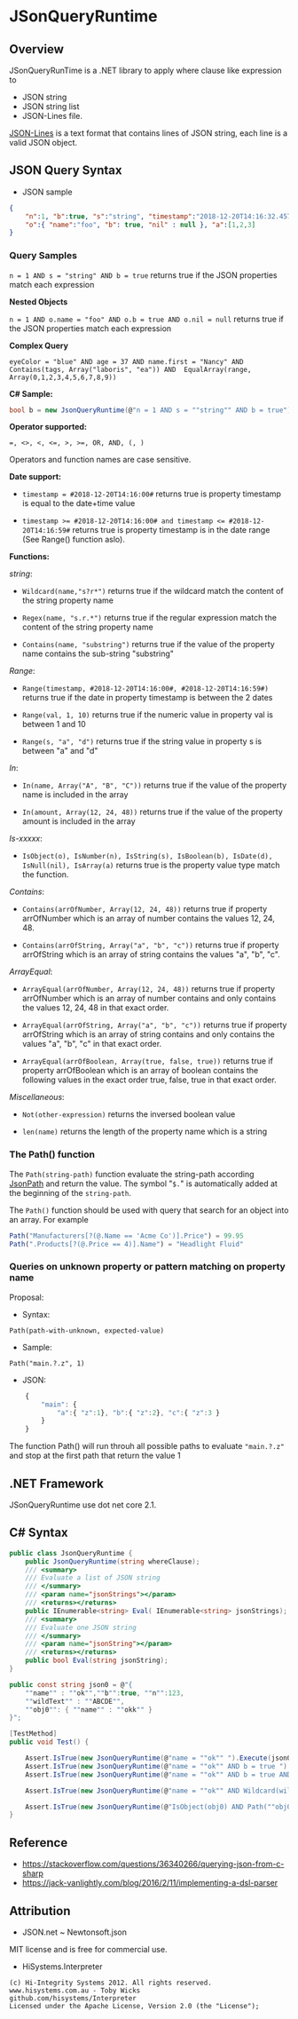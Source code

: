 # JSonQueryRuntime

## Overview

JSonQueryRunTime is a .NET library to apply where clause like expression to 
- JSON string
- JSON string list 
- JSON-Lines file.

[JSON-Lines](http://jsonlines.org/) is a text format that contains lines of JSON string, each line is a valid JSON object. 

## JSON Query Syntax

- JSON sample
```json
{ 
	"n":1, "b":true, "s":"string", "timestamp":"2018-12-20T14:16:32.4573737-05:00", 
	"o":{ "name":"foo", "b": true, "nil" : null }, "a":[1,2,3] 
}
```
### Query Samples

`n = 1 AND s = "string" AND b = true`
returns true if the JSON properties match each expression 

**Nested Objects**

`n = 1 AND o.name = "foo" AND o.b = true AND o.nil = null`
returns true if the JSON properties match each expression 

**Complex Query**

`eyeColor = "blue" AND
age = 37 AND
name.first = "Nancy" AND 
Contains(tags, Array("laboris", "ea")) AND 
EqualArray(range, Array(0,1,2,3,4,5,6,7,8,9))`


**C# Sample:**
```csharp
bool b = new JsonQueryRuntime(@"n = 1 AND s = ""string"" AND b = true").Execute(json0));
```

**Operator supported:** 

```
=, <>, <, <=, >, >=, OR, AND, (, ) 
```

Operators and function names are case sensitive.

**Date support:**

- `timestamp = #2018-12-20T14:16:00#` returns true is property timestamp is equal to the date+time value

- `timestamp >= #2018-12-20T14:16:00# and timestamp <= #2018-12-20T14:16:59#` returns true is property timestamp is in the date range (See Range() function aslo).

**Functions:**

*string*:

- `Wildcard(name,"s?r*")` returns true if the wildcard match the content of the string property name

- `Regex(name, "s.r.*")` returns true if the regular expression match the content of the string property name

- `Contains(name, "substring")` returns true if the value of the property name contains the sub-string "substring"

*Range*:

- `Range(timestamp, #2018-12-20T14:16:00#, #2018-12-20T14:16:59#)` returns true if the date in property timestamp is between the 2 dates

- `Range(val, 1, 10)` returns true if the numeric value in property val is between 1 and 10

- `Range(s, "a", "d")` returns true if the string value in property s is between "a" and "d"

*In*:

- `In(name, Array("A", "B", "C"))` returns true if the value of the property name is included in the array

- `In(amount, Array(12, 24, 48))` returns true if the value of the property amount is included in the array

*Is-xxxxx*:

- `IsObject(o), IsNumber(n), IsString(s), IsBoolean(b), IsDate(d), IsNull(nil), IsArray(a)` returns true is the property value type match the function. 

*Contains*:


- `Contains(arrOfNumber, Array(12, 24, 48))` returns true if property arrOfNumber which is an array of number contains the values 12, 24, 48.

- `Contains(arrOfString, Array("a", "b", "c"))` returns true if property arrOfString which is an array of string contains the values "a", "b", "c".

*ArrayEqual*:

- `ArrayEqual(arrOfNumber, Array(12, 24, 48))` returns true if property arrOfNumber which is an array of number contains and only contains the values 12, 24, 48 in that exact order.

- `ArrayEqual(arrOfString, Array("a", "b", "c"))` returns true if property arrOfString which is an array of string contains and only contains the values "a", "b", "c" in that exact order.

- `ArrayEqual(arrOfBoolean, Array(true, false, true))` returns true if property arrOfBoolean which is an array of boolean contains the following values in the exact order true, false, true in that exact order.

*Miscellaneous*:

- `Not(other-expression)` returns the inversed boolean value

- `len(name)` returns the length of the property name which is a string

### The Path() function

The `Path(string-path)` function evaluate the string-path according 
[JsonPath](https://goessner.net/articles/JsonPath/) 
and return the value. The symbol "`$.`" is automatically added at the beginning of the `string-path`.

The `Path()` function should be used with query that search for an object into an array.
For example

```js
Path("Manufacturers[?(@.Name == 'Acme Co')].Price") = 99.95
Path(".Products[?(@.Price == 4)].Name") = "Headlight Fluid"
```

### Queries on unknown property or pattern matching on property name

Proposal:

- Syntax: 
```
Path(path-with-unknown, expected-value)
```
- Sample: 
```
Path("main.?.z", 1)
```
- JSON:
```js
	{ 
		"main": { 
			"a":{ "z":1}, "b":{ "z":2}, "c":{ "z":3 } 
		} 
	}
```
The function Path() will run throuh all possible paths to evaluate `"main.?.z"` and stop 
at the first path that return the value 1

## .NET Framework

JSonQueryRuntime use dot net core 2.1.

## C# Syntax

```cs
public class JsonQueryRuntime {
	public JsonQueryRuntime(string whereClause);
	/// <summary>
	/// Evaluate a list of JSON string
	/// </summary>
	/// <param name="jsonStrings"></param>
	/// <returns></returns>
	public IEnumerable<string> Eval( IEnumerable<string> jsonStrings);
	/// <summary>
	/// Evaluate one JSON string
	/// </summary>
	/// <param name="jsonString"></param>
	/// <returns></returns>	
	public bool Eval(string jsonString);
}
```
```cs
public const string json0 = @"{ 
	""name"" : ""ok"",""b"":true, ""n"":123, 
	""wildText"" : ""ABCDE"",
	""obj0"": { ""name"" : ""okk"" } 
}";

[TestMethod]
public void Test() {

	Assert.IsTrue(new JsonQueryRuntime(@"name = ""ok"" ").Execute(json0));
	Assert.IsTrue(new JsonQueryRuntime(@"name = ""ok"" AND b = true ").Execute(json0));
	Assert.IsTrue(new JsonQueryRuntime(@"name = ""ok"" AND b = true AND n = 123").Execute(json0));

	Assert.IsTrue(new JsonQueryRuntime(@"name = ""ok"" AND Wildcard(wildText, ""ABCDE"") ").Execute(json0));

	Assert.IsTrue(new JsonQueryRuntime(@"IsObject(obj0) AND Path(""obj0.name"")  = ""okk"" ").Execute(json0));
}
```

## Reference

* https://stackoverflow.com/questions/36340266/querying-json-from-c-sharp
* https://jack-vanlightly.com/blog/2016/2/11/implementing-a-dsl-parser


## Attribution

* JSON.net ~ Newtonsoft.json

MIT license and is free for commercial use.

* HiSystems.Interpreter 

```
(c) Hi-Integrity Systems 2012. All rights reserved.
www.hisystems.com.au - Toby Wicks
github.com/hisystems/Interpreter
Licensed under the Apache License, Version 2.0 (the "License");
```
